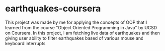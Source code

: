 # earthquakes-coursera
This project was made by me for applying the concepts of OOP that I learned from the course "Object Oriented Programming in Java" by UCSD on Coursera. In this project, I am fetching live data of earthquakes and then giving user ability to filter earthquakes based of various mouse and keyboard interrupts
